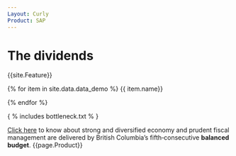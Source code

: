 ```yaml
---
Layout: Curly
Product: SAP
---
```


# The dividends

{{site.Feature}}


{% for item in site.data.data_demo %}
{{ item.name}}

{% endfor %}

{ % includes bottleneck.txt % }

[Click here](https://app.slack.com/client/T0167KWU8F2/C015HR4DY82) to know about strong and diversified economy and prudent fiscal management are delivered by British Columbia’s fifth‐consecutive **balanced budget**. {{page.Product}}

